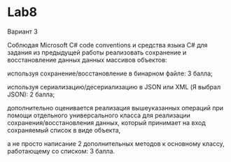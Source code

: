 # Lab8
Вариант 3

Соблюдая  Microsoft C# code conventions и средства языка C# для задания из предыдущей работы реализовать сохранение и восстановление данных данных массивов объектов:

используя сохранение/восстановление в бинарном файле: 3 балла;

используя сериализацию/десериализацию в JSON или XML (Я выбрал JSON): 2 балла;

дополнительно оценивается реализация вышеуказанных операций при помощи отдельного универсального класса для реализации сохранения/восстановления данных, который принимает на вход сохраняемый список в виде объекта,

а не просто написание 2 дополнительных методов к основному классу, работающему со списком: 3 балла.
